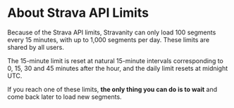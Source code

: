 # About Strava API Limits

Because of the Strava API limits, Stravanity can only load 100 segments every 15 minutes, with up to 1,000 segments per day. These limits are shared by all users.

The 15-minute limit is reset at natural 15-minute intervals corresponding to 0, 15, 30 and 45 minutes after the hour, and the daily limit resets at midnight UTC.

If you reach one of these limits, **the only thing you can do is to wait** and come back later to load new segments.
